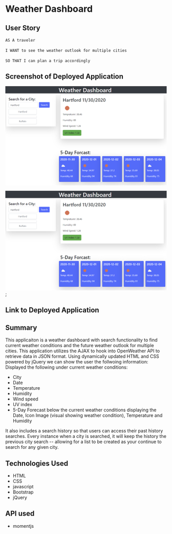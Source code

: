 # Weather Dashboard


## User Story

```
AS A traveler

I WANT to see the weather outlook for multiple cities

SO THAT I can plan a trip accordingly

```

## Screenshot of Deployed Application

<img src="Assets/Weather-Dashboard.png" alt="Dashboard">

![Dashboard](Assets/Weather-Dashboard.png);


## Link to Deployed Application

<a href="https://github.com/Drewski419/Password-Generator"></a>


## Summary

This applicaiton is a weather dashboard with search functionality to find current weather conditions and the future weather outlook for multiple cities. This application utilizes the AJAX to hook into OpenWeather API to retrieve data in JSON format. Using dynamically updated HTML and CSS powered by jQuery we can show the user the follwoing information: Displayed the following under current weather conditions:

* City
* Date
* Temperature
* Humidity
* Wind speed
* UV index 
* 5-Day Forecast below the current weather conditions displaying the Date, Icon Image (visual showing weather condition), Temperature and Humidity

It also includes a search history so that users can access their past history searches. Every instance when a city is searched, it will keep the history the previous city search -- allowing for a list to be created as your continue to search for any given city.


## Technologies Used

* HTML 
* CSS 
* javascript
* Bootstrap 
* jQuery


## API used

* momentjs
